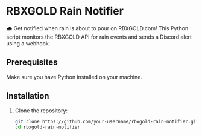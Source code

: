# RBXGOLD Rain Notifier

🌧️ Get notified when rain is about to pour on RBXGOLD.com! This Python script monitors the RBXGOLD API for rain events and sends a Discord alert using a webhook.

## Prerequisites

Make sure you have Python installed on your machine.

## Installation

1. Clone the repository:
   ```bash
   git clone https://github.com/your-username/rbxgold-rain-notifier.git
   cd rbxgold-rain-notifier
   ```
